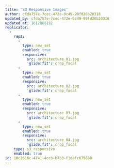 ```yaml
---
title: 'S3 Responsive Images'
author: cfda757e-7cec-472e-9c49-99fd20b20318
updated_by: cfda757e-7cec-472e-9c49-99fd20b20318
updated_at: 1612866192
replicator:
  -
    rep2:
      -
        type: new_set
        enabled: true
        responsive:
          src: architecture_01.jpg
          'glide:fit': crop_focal
      -
        type: new_set
        enabled: true
        responsive:
          src: architecture_02.jpg
          'glide:fit': crop_focal
      -
        type: new_set
        enabled: true
        responsive:
          src: architecture_03.jpg
          'glide:fit': crop_focal
      -
        type: new_set
        enabled: true
        responsive:
          src: architecture_04.jpg
          'glide:fit': crop_focal
    type: s3_responsive
    enabled: true
id: 10c2616c-4741-4ccb-b7b3-f1dafc679888
---
```

